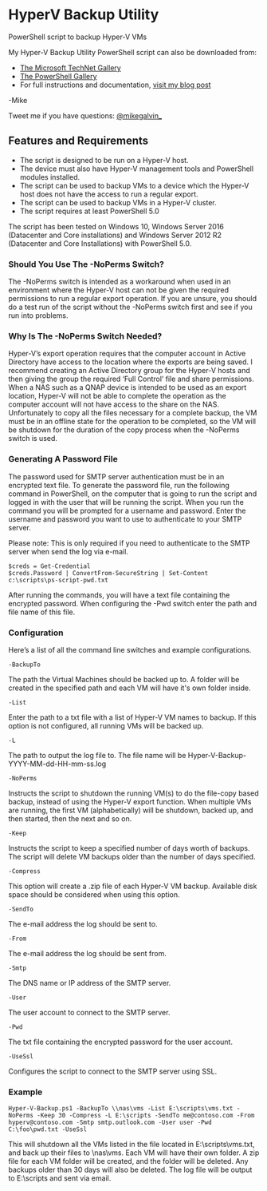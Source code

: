# HyperV Backup Utility

PowerShell script to backup Hyper-V VMs

My Hyper-V Backup Utility PowerShell script can also be downloaded from:

* [The Microsoft TechNet Gallery](https://gallery.technet.microsoft.com/PowerShell-Hyper-V-Backup-7d444752)
* [The PowerShell Gallery](https://www.powershellgallery.com/packages/Hyper-V-Backup)
* For full instructions and documentation, [visit my blog post](https://gal.vin/2017/09/18/vm-backup-for-hyper-v)

-Mike

Tweet me if you have questions: [@mikegalvin_](https://twitter.com/mikegalvin_)

## Features and Requirements

* The script is designed to be run on a Hyper-V host.
* The device must also have Hyper-V management tools and PowerShell modules installed.
* The script can be used to backup VMs to a device which the Hyper-V host does not have the access to run a regular export.
* The script can be used to backup VMs in a Hyper-V cluster.
* The script requires at least PowerShell 5.0

The script has been tested on Windows 10, Windows Server 2016 (Datacenter and Core installations) and Windows Server 2012 R2 (Datacenter and Core Installations) with PowerShell 5.0.

### Should You Use The -NoPerms Switch?

The -NoPerms switch is intended as a workaround when used in an environment where the Hyper-V host can not be given the required permissions to run a regular export operation. If you are unsure, you should do a test run of the script without the -NoPerms switch first and see if you run into problems.

### Why Is The -NoPerms Switch Needed?

Hyper-V’s export operation requires that the computer account in Active Directory have access to the location where the exports are being saved. I recommend creating an Active Directory group for the Hyper-V hosts and then giving the group the required ‘Full Control’ file and share permissions. When a NAS such as a QNAP device is intended to be used as an export location, Hyper-V will not be able to complete the operation as the computer account will not have access to the share on the NAS. Unfortunately to copy all the files necessary for a complete backup, the VM must be in an offline state for the operation to be completed, so the VM will be shutdown for the duration of the copy process when the -NoPerms switch is used.

### Generating A Password File

The password used for SMTP server authentication must be in an encrypted text file. To generate the password file, run the following command in PowerShell, on the computer that is going to run the script and logged in with the user that will be running the script. When you run the command you will be prompted for a username and password. Enter the username and password you want to use to authenticate to your SMTP server.

Please note: This is only required if you need to authenticate to the SMTP server when send the log via e-mail.

```
$creds = Get-Credential
$creds.Password | ConvertFrom-SecureString | Set-Content c:\scripts\ps-script-pwd.txt
```

After running the commands, you will have a text file containing the encrypted password. When configuring the -Pwd switch enter the path and file name of this file.

### Configuration

Here’s a list of all the command line switches and example configurations.
```
-BackupTo
```
The path the Virtual Machines should be backed up to. A folder will be created in the specified path and each VM will have it's own folder inside.
```
-List 
```
Enter the path to a txt file with a list of Hyper-V VM names to backup. If this option is not configured, all running VMs will be backed up.
```
-L
```
The path to output the log file to. The file name will be Hyper-V-Backup-YYYY-MM-dd-HH-mm-ss.log
```
-NoPerms
```
Instructs the script to shutdown the running VM(s) to do the file-copy based backup, instead of using the Hyper-V export function. When multiple VMs are running, the first VM (alphabetically) will be shutdown, backed up, and then started, then the next and so on.
```
-Keep
```
Instructs the script to keep a specified number of days worth of backups. The script will delete VM backups older than the number of days specified.
```
-Compress
```
This option will create a .zip file of each Hyper-V VM backup. Available disk space should be considered when using this option.
```
-SendTo
```
The e-mail address the log should be sent to.
```
-From
```
The e-mail address the log should be sent from.
```
-Smtp
```
The DNS name or IP address of the SMTP server.
```
-User
```
The user account to connect to the SMTP server.
```
-Pwd
```
The txt file containing the encrypted password for the user account.
```
-UseSsl
```
Configures the script to connect to the SMTP server using SSL.

### Example

```
Hyper-V-Backup.ps1 -BackupTo \\nas\vms -List E:\scripts\vms.txt -NoPerms -Keep 30 -Compress -L E:\scripts -SendTo me@contoso.com -From hyperv@contoso.com -Smtp smtp.outlook.com -User user -Pwd C:\foo\pwd.txt -UseSsl
```

This will shutdown all the VMs listed in the file located in E:\scripts\vms.txt, and back up their files to \\nas\vms. Each VM will have their own folder. A zip file for each VM folder will be created, and the folder will be deleted. Any backups older than 30 days will also be deleted. The log file will be output to E:\scripts and sent via email.
